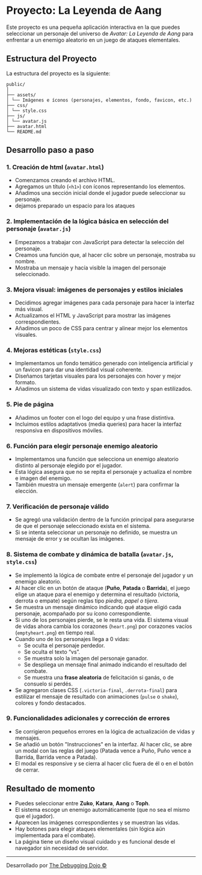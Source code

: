 # Proyecto: La Leyenda de Aang

Este proyecto es una pequeña aplicación interactiva en la que puedes seleccionar un personaje del universo de *Avatar: La Leyenda de Aang* para enfrentar a un enemigo aleatorio en un juego de ataques elementales.

## Estructura del Proyecto

La estructura del proyecto es la siguiente:

    public/ 
    │
    ├── assets/
    │ └── Imágenes e íconos (personajes, elementos, fondo, favicon, etc.)
    ├── css/
    │ └── style.css
    ├── js/
    │ └── avatar.js
    ├── avatar.html
    └── README.md

## Desarrollo paso a paso

### 1. Creación de html (`avatar.html`)
- Comenzamos creando el archivo HTML.
- Agregamos un título (`<h1>`) con íconos representando los elementos.
- Añadimos una sección inicial donde el jugador puede seleccionar su personaje.
- dejamos preparado un espacio para los ataques

### 2. Implementación de la lógica básica en selección del personaje (`avatar.js`)
- Empezamos a trabajar con JavaScript para detectar la selección del personaje.
- Creamos una función que, al hacer clic sobre un personaje, mostraba su nombre.
- Mostraba un mensaje y hacía visible la imagen del personaje seleccionado.

### 3. Mejora visual: imágenes de personajes y estilos iniciales
- Decidimos agregar imágenes para cada personaje para hacer la interfaz más visual.
- Actualizamos el HTML y JavaScript para mostrar las imágenes correspondientes.
- Añadimos un poco de CSS para centrar y alinear mejor los elementos visuales.

### 4. Mejoras estéticas (`style.css`)
- Implementamos un fondo temático generado con inteligencia artificial y un favicon para dar una identidad visual coherente.
- Diseñamos tarjetas visuales para los personajes con hover y mejor formato.
- Añadimos un sistema de vidas visualizado con texto y span estilizados.

### 5. Pie de página
- Añadimos un footer con el logo del equipo y una frase distintiva.
- Incluimos estilos adaptativos (media queries) para hacer la interfaz responsiva en dispositivos móviles.

### 6. Función para elegir personaje enemigo aleatorio
- Implementamos una función que selecciona un enemigo aleatorio distinto al personaje elegido por el jugador.
- Esta lógica asegura que no se repita el personaje y actualiza el nombre e imagen del enemigo.
- También muestra un mensaje emergente (`alert`) para confirmar la elección.

### 7. Verificación de personaje válido
- Se agregó una validación dentro de la función principal para asegurarse de que el personaje seleccionado exista en el sistema.
- Si se intenta seleccionar un personaje no definido, se muestra un mensaje de error y se ocultan las imágenes.

### 8. Sistema de combate y dinámica de batalla (`avatar.js`, `style.css`)
- Se implementó la lógica de combate entre el personaje del jugador y un enemigo aleatorio.
- Al hacer clic en un botón de ataque (**Puño**, **Patada** o **Barrida**), el juego elige un ataque para el enemigo y determina el resultado (victoria, derrota o empate) según reglas tipo *piedra, papel o tijera*.
- Se muestra un mensaje dinámico indicando qué ataque eligió cada personaje, acompañado por su ícono correspondiente.
- Si uno de los personajes pierde, se le resta una vida. El sistema visual de vidas ahora cambia los corazones (`heart.png`) por corazones vacíos (`emptyheart.png`) en tiempo real.
- Cuando uno de los personajes llega a 0 vidas:
  - Se oculta el personaje perdedor.
  - Se oculta el texto “vs”.
  - Se muestra solo la imagen del personaje ganador.
  - Se despliega un mensaje final animado indicando el resultado del combate.
  - Se muestra una **frase aleatoria** de felicitación si ganás, o de consuelo si perdés.
- Se agregaron clases CSS (`.victoria-final`, `.derrota-final`) para estilizar el mensaje de resultado con animaciones (`pulse` o `shake`), colores y fondo destacados.

### 9. Funcionalidades adicionales y corrección de errores

- Se corrigieron pequeños errores en la lógica de actualización de vidas y mensajes.
- Se añadió un botón "Instrucciones" en la interfaz. Al hacer clic, se abre un modal con las reglas del juego (Patada vence a Puño, Puño vence a Barrida, Barrida vence a Patada).
- El modal es responsive y se cierra al hacer clic fuera de él o en el botón de cerrar.

## Resultado de momento

- Puedes seleccionar entre **Zuko**, **Katara**, **Aang** o **Toph**.
- El sistema escoge un enemigo automáticamente (que no sea el mismo que el jugador).
- Aparecen las imágenes correspondientes y se muestran las vidas.
- Hay botones para elegir ataques elementales (sin lógica aún implementada para el combate).
- La página tiene un diseño visual cuidado y es funcional desde el navegador sin necesidad de servidor.

---

Desarrollado por [The Debugging Dojo ©](https://github.com/orgs/PowerSystem2024/teams/thedebuggingdojo)  